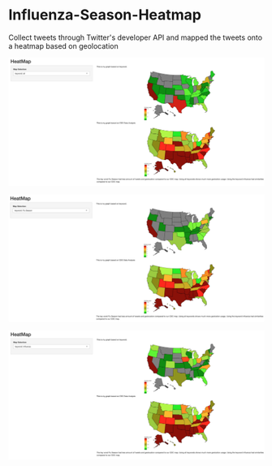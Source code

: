 # Influenza-Season-Heatmap

Collect tweets through Twitter's developer API and mapped the tweets onto a heatmap based on geolocation 

![Keyword : All](https://github.com/JonathanWong198/Influenza-Season-Heatmap/blob/master/all.jpg)

![Keyword : Flu Season](https://github.com/JonathanWong198/Influenza-Season-Heatmap/blob/master/Flu%20Season.jpg)

![Keyword : Influenza](https://github.com/JonathanWong198/Influenza-Season-Heatmap/blob/master/Influenza.jpg)
